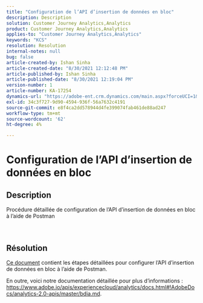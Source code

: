 ```yaml
---
title: "Configuration de l’API d’insertion de données en bloc"
description: Description
solution: Customer Journey Analytics,Analytics
product: Customer Journey Analytics,Analytics
applies-to: "Customer Journey Analytics,Analytics"
keywords: "KCS"
resolution: Resolution
internal-notes: null
bug: false
article-created-by: Ishan Sinha
article-created-date: "8/30/2021 12:12:48 PM"
article-published-by: Ishan Sinha
article-published-date: "8/30/2021 12:19:04 PM"
version-number: 1
article-number: KA-17254
dynamics-url: "https://adobe-ent.crm.dynamics.com/main.aspx?forceUCI=1&pagetype=entityrecord&etn=knowledgearticle&id=53386695-8b09-ec11-b6e6-00224808d564"
exl-id: 34c3f727-9d90-4594-936f-56a7632c4191
source-git-commit: e8f4ca2dd578944d4fe399074fab461de88ad247
workflow-type: tm+mt
source-wordcount: '62'
ht-degree: 4%

---
```


# Configuration de l’API d’insertion de données en bloc

## Description

Procédure détaillée de configuration de l’API d’insertion de données en bloc à l’aide de Postman<br><br><br>

## Résolution


[Ce document](https://spark.adobe.com/page/0jhQHMs74AtYz/) contient les étapes détaillées pour configurer l’API d’insertion de données en bloc à l’aide de Postman.

En outre, voici notre documentation détaillée pour plus d’informations : https://www.adobe.io/apis/experiencecloud/analytics/docs.html#!AdobeDocs/analytics-2.0-apis/master/bdia.md.
